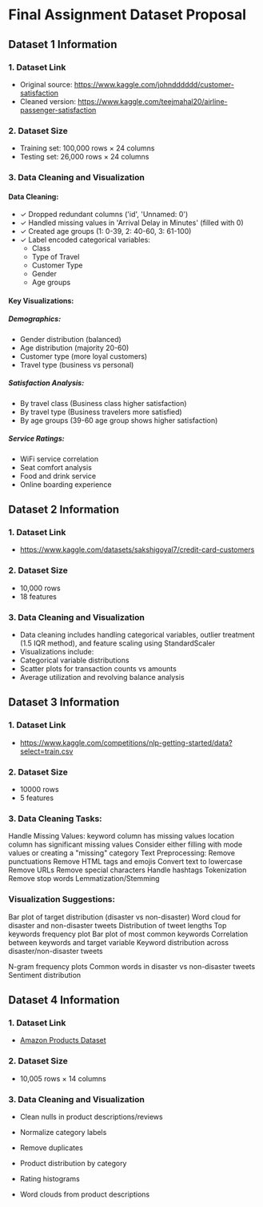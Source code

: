 # Final Assignment Dataset Proposal

## Dataset 1 Information

### 1. Dataset Link
- Original source: https://www.kaggle.com/johndddddd/customer-satisfaction
- Cleaned version: https://www.kaggle.com/teejmahal20/airline-passenger-satisfaction

### 2. Dataset Size
- Training set: 100,000 rows × 24 columns
- Testing set: 26,000 rows × 24 columns

### 3. Data Cleaning and Visualization

#### Data Cleaning:
- ✓ Dropped redundant columns ('id', 'Unnamed: 0')
- ✓ Handled missing values in 'Arrival Delay in Minutes' (filled with 0)
- ✓ Created age groups (1: 0-39, 2: 40-60, 3: 61-100)
- ✓ Label encoded categorical variables:
  - Class
  - Type of Travel
  - Customer Type
  - Gender
  - Age groups

#### Key Visualizations:

##### Demographics:
- Gender distribution (balanced)
- Age distribution (majority 20-60)
- Customer type (more loyal customers)
- Travel type (business vs personal)

##### Satisfaction Analysis:
- By travel class (Business class higher satisfaction)
- By travel type (Business travelers more satisfied)
- By age groups (39-60 age group shows higher satisfaction)

##### Service Ratings:
- WiFi service correlation
- Seat comfort analysis
- Food and drink service
- Online boarding experience


##  Dataset 2 Information
### 1. Dataset Link
- https://www.kaggle.com/datasets/sakshigoyal7/credit-card-customers


### 2. Dataset Size
-  10,000 rows
- 18 features

### 3. Data Cleaning and Visualization

- Data cleaning includes handling categorical variables, outlier treatment (1.5 IQR method), and feature scaling using StandardScaler
- Visualizations include:
- Categorical variable distributions
- Scatter plots for transaction counts vs amounts
- Average utilization and revolving balance analysis


## Dataset 3 Information
### 1. Dataset Link
- https://www.kaggle.com/competitions/nlp-getting-started/data?select=train.csv

### 2. Dataset Size
- 10000 rows
- 5 features

### 3. Data Cleaning Tasks:
Handle Missing Values:
keyword column has missing values
location column has significant missing values
Consider either filling with mode values or creating a "missing" category
Text Preprocessing:
Remove punctuations
Remove HTML tags and emojis
Convert text to lowercase
Remove URLs
Remove special characters
Handle hashtags
Tokenization
Remove stop words
Lemmatization/Stemming

### Visualization Suggestions:

Bar plot of target distribution (disaster vs non-disaster)
Word cloud for disaster and non-disaster tweets
Distribution of tweet lengths
Top keywords frequency plot
Bar plot of most common keywords
Correlation between keywords and target variable
Keyword distribution across disaster/non-disaster tweets

N-gram frequency plots
Common words in disaster vs non-disaster tweets
Sentiment distribution


##  Dataset 4 Information

### 1. Dataset Link
-  [Amazon Products Dataset](https://www.kaggle.com/datasets/nguyenngocphung/10000-amazon-products-dataset)

### 2. Dataset Size
- 10,005 rows × 14 columns

### 3. Data Cleaning and Visualization
- Clean nulls in product descriptions/reviews
- Normalize category labels
- Remove duplicates


- Product distribution by category
- Rating histograms
- Word clouds from product descriptions